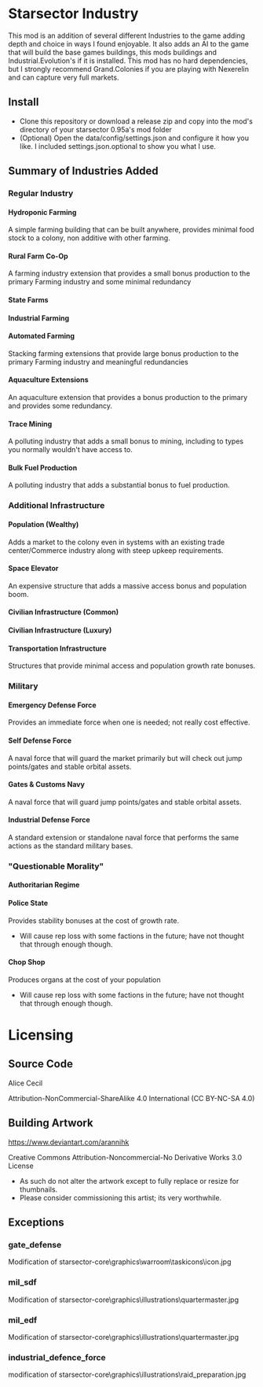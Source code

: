 # Starsector Industry
This mod is an addition of several different Industries to the game adding depth and choice in ways I found enjoyable. It also adds an AI to the game that will build the base games buildings, this mods buildings and Industrial.Evolution's if it is installed. This mod has no hard dependencies, but I strongly recommend Grand.Colonies if you are playing with Nexerelin and can capture very full markets.

## Install
- Clone this repository or download a release zip and copy into the mod's directory of your starsector 0.95a's mod folder
- (Optional) Open the data/config/settings.json and configure it how you like. I included settings.json.optional to show you what I use.

## Summary of Industries Added
### Regular Industry
#### Hydroponic Farming
A simple farming building that can be built anywhere, provides minimal food stock to a colony, non additive with other farming.

#### Rural Farm Co-Op
A farming industry extension that provides a small bonus production to the primary Farming industry and some minimal redundancy 

#### State Farms
#### Industrial Farming
#### Automated Farming
Stacking farming extensions that provide large bonus production to the primary Farming industry and meaningful redundancies

#### Aquaculture Extensions
An aquaculture extension that provides a bonus production to the primary and provides some redundancy.

#### Trace Mining
A polluting industry that adds a small bonus to mining, including to types you normally wouldn't have access to.

#### Bulk Fuel Production
A polluting industry that adds a substantial bonus to fuel production.

### Additional Infrastructure
#### Population (Wealthy)
Adds a market to the colony even in systems with an existing trade center/Commerce industry along with steep upkeep requirements.

#### Space Elevator
An expensive structure that adds a massive access bonus and population boom.

#### Civilian Infrastructure (Common)
#### Civilian Infrastructure (Luxury)
#### Transportation Infrastructure
Structures that provide minimal access and population growth rate bonuses.

### Military
#### Emergency Defense Force
Provides an immediate force when one is needed; not really cost effective.

#### Self Defense Force
A naval force that will guard the market primarily but will check out jump points/gates and stable orbital assets.

#### Gates & Customs Navy
A naval force that will guard jump points/gates and stable orbital assets.

#### Industrial Defense Force
A standard extension or standalone naval force that performs the same actions as the standard military bases.

### "Questionable Morality"

#### Authoritarian Regime
#### Police State
Provides stability bonuses at the cost of growth rate.
- Will cause rep loss with some factions in the future; have not thought that through enough though.

#### Chop Shop
Produces organs at the cost of your population
- Will cause rep loss with some factions in the future; have not thought that through enough though.

# Licensing
## Source Code
Alice Cecil

Attribution-NonCommercial-ShareAlike 4.0 International (CC BY-NC-SA 4.0)

## Building Artwork
https://www.deviantart.com/arannihk

Creative Commons Attribution-Noncommercial-No Derivative Works 3.0 License
- As such do not alter the artwork except to fully replace or resize for thumbnails.
- Please consider commissioning this artist; its very worthwhile.

## Exceptions
### gate_defense
Modification of starsector-core\graphics\warroom\taskicons\icon.jpg

### mil_sdf
Modification of starsector-core\graphics\illustrations\quartermaster.jpg

### mil_edf
Modification of starsector-core\graphics\illustrations\quartermaster.jpg

### industrial_defence_force
modification of starsector-core\graphics\illustrations\raid_preparation.jpg